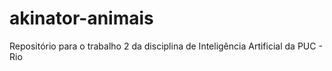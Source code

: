 # akinator-animais
Repositório para o trabalho 2 da disciplina de Inteligência Artificial da PUC - Rio
